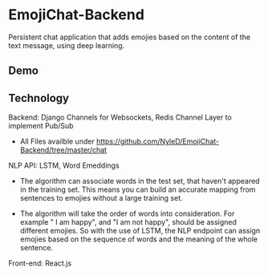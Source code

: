 # EmojiChat-Backend

Persistent chat application that adds emojies based on the content of the text message, using deep learning.

## Demo


## Technology

Backend: Django Channels for Websockets, Redis Channel Layer to implement Pub/Sub
  - All Files availble under https://github.com/NyleD/EmojiChat-Backend/tree/master/chat

NLP API: LSTM, Word Emeddings
  - The algorithm can associate words in the test set, that haven't appeared in the training set. 
    This means you can build an accurate mapping from sentences to emojies without a large training set.
  
  - The algorithm will take the order of words into consideration. For example " I am happy", and "I am not happy", 
    should be assigned different emojies. So with the use of LSTM, the NLP endpoint can assign emojies based on the 
    sequence of words and the meaning of the whole sentence.
  
Front-end: React.js 
